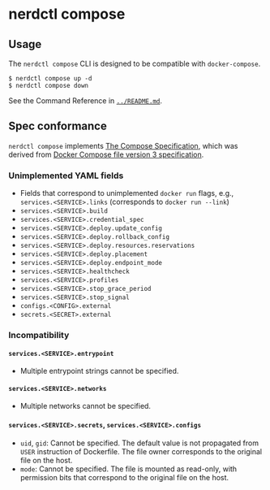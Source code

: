 # nerdctl compose

## Usage

The `nerdctl compose` CLI is designed to be compatible with `docker-compose`.

```console
$ nerdctl compose up -d
$ nerdctl compose down
```

See the Command Reference in [`../README.md`](../README.md).

## Spec conformance

`nerdctl compose` implements [The Compose Specification](https://github.com/compose-spec/compose-spec),
which was derived from [Docker Compose file version 3 specification](https://docs.docker.com/compose/compose-file/compose-file-v3/).

### Unimplemented YAML fields
- Fields that correspond to unimplemented `docker run` flags, e.g., `services.<SERVICE>.links` (corresponds to `docker run --link`)
- `services.<SERVICE>.build`
- `services.<SERVICE>.credential_spec`
- `services.<SERVICE>.deploy.update_config`
- `services.<SERVICE>.deploy.rollback_config`
- `services.<SERVICE>.deploy.resources.reservations`
- `services.<SERVICE>.deploy.placement`
- `services.<SERVICE>.deploy.endpoint_mode`
- `services.<SERVICE>.healthcheck`
- `services.<SERVICE>.profiles`
- `services.<SERVICE>.stop_grace_period`
- `services.<SERVICE>.stop_signal`
- `configs.<CONFIG>.external`
- `secrets.<SECRET>.external`

### Incompatibility
#### `services.<SERVICE>.entrypoint`
- Multiple entrypoint strings cannot be specified.

#### `services.<SERVICE>.networks`
- Multiple networks cannot be specified.

#### `services.<SERVICE>.secrets`, `services.<SERVICE>.configs`
- `uid`, `gid`: Cannot be specified. The default value is not propagated from `USER` instruction of Dockerfile.
  The file owner corresponds to the original file on the host.
- `mode`: Cannot be specified. The file is mounted as read-only, with permission bits that correspond to the original file on the host.
